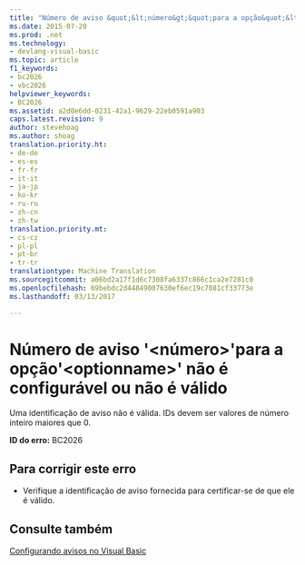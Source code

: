 ```yaml
---
title: "Número de aviso &quot;&lt;número&gt;&quot;para a opção&quot;&lt;optionname&gt;&quot; não é configurável ou não é válido | Documentos do Microsoft"
ms.date: 2015-07-20
ms.prod: .net
ms.technology:
- devlang-visual-basic
ms.topic: article
f1_keywords:
- bc2026
- vbc2026
helpviewer_keywords:
- BC2026
ms.assetid: a2d0e6dd-0231-42a1-9629-22eb0591a903
caps.latest.revision: 9
author: stevehoag
ms.author: shoag
translation.priority.ht:
- de-de
- es-es
- fr-fr
- it-it
- ja-jp
- ko-kr
- ru-ru
- zh-cn
- zh-tw
translation.priority.mt:
- cs-cz
- pl-pl
- pt-br
- tr-tr
translationtype: Machine Translation
ms.sourcegitcommit: a06bd2a17f1d6c7308fa6337c866c1ca2e7281c0
ms.openlocfilehash: 69bebdc2d44849007630ef6ec19c7081cf33773e
ms.lasthandoff: 03/13/2017

---
```

# <a name="warning-number-39ltnumbergt39-for-the-option-39ltoptionnamegt39-is-either-not-configurable-or-not-valid"></a>Número de aviso '&lt;número&gt;'para a opção'&lt;optionname&gt;' não é configurável ou não é válido
Uma identificação de aviso não é válida. IDs devem ser valores de número inteiro maiores que 0.  
  
 **ID do erro:** BC2026  
  
## <a name="to-correct-this-error"></a>Para corrigir este erro  
  
-   Verifique a identificação de aviso fornecida para certificar-se de que ele é válido.  
  
## <a name="see-also"></a>Consulte também  
 [Configurando avisos no Visual Basic](https://docs.microsoft.com/visualstudio/ide/configuring-warnings-in-visual-basic)
